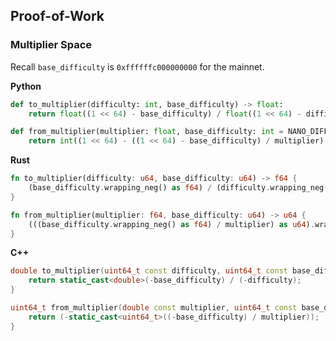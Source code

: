 ## Proof-of-Work

### Multiplier Space

Recall `base_difficulty` is `0xffffffc000000000` for the mainnet.

**Python**
```python
def to_multiplier(difficulty: int, base_difficulty) -> float:
	return float((1 << 64) - base_difficulty) / float((1 << 64) - difficulty)

def from_multiplier(multiplier: float, base_difficulty: int = NANO_DIFFICULTY) -> int:
	return int((1 << 64) - ((1 << 64) - base_difficulty) / multiplier)
```

**Rust**
```rust
fn to_multiplier(difficulty: u64, base_difficulty: u64) -> f64 {
	(base_difficulty.wrapping_neg() as f64) / (difficulty.wrapping_neg() as f64)
}

fn from_multiplier(multiplier: f64, base_difficulty: u64) -> u64 {
	(((base_difficulty.wrapping_neg() as f64) / multiplier) as u64).wrapping_neg()
}
```

**C++**
```cpp
double to_multiplier(uint64_t const difficulty, uint64_t const base_difficulty) {
	return static_cast<double>(-base_difficulty) / (-difficulty);
}

uint64_t from_multiplier(double const multiplier, uint64_t const base_difficulty) {
	return (-static_cast<uint64_t>((-base_difficulty) / multiplier));
}
```